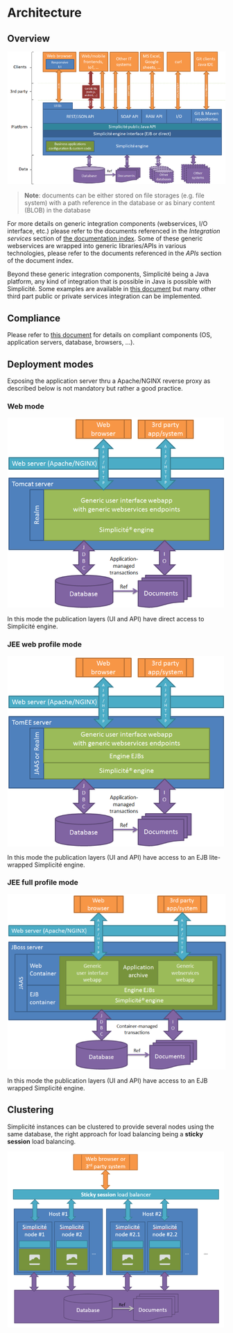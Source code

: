 Architecture
============

Overview
--------

![Platform architecture overview](architecture-overview.png)

> **Note**: documents can be either stored on file storages (e.g. file system) with a path reference in the database or as binary content (BLOB) in the database

For more details on generic integration components (webservices, I/O interface, etc.) please refer to the documents referenced in the _Integration services_ section of [the documentation index](/lesson/docs/versions/index).
Some of these generic webservices are wrapped into generic libraries/APIs in various technologies, please refer to the documents referenced in the _APIs_ section of the document index.

Beyond these generic integration components, Simplicit&eacute; being a Java platform, any kind of integration that is possible in Java is possible with Simplicité.
Some examples are available in [this document](/lesson/docs/core/third-party-apis-examples) but many other third part public or private services integration can be implemented. 

Compliance
----------

Please refer to [this document](/lesson/docs/compliance) for details on compliant components (OS, application servers, database, browsers, ...).

Deployment modes
----------------

Exposing the application server thru a Apache/NGINX reverse proxy as described below is not mandatory but rather a good practice.

<h3 id="deployment-web">Web mode</h3>

![Web mode](architecture-webmode.png)

In this mode the publication layers (UI and API) have direct access to Simplicité engine.

<h3 id="deployment-jee-webprofile">JEE web profile mode</h3>

![JEE web profile mode](architecture-webprofilemode.png)

In this mode the publication layers (UI and API) have access to an EJB lite-wrapped Simplicité engine.

<h3 id="deployment-jee-fullprofile">JEE full profile mode</h3>

![JEE full profile mode](architecture-fullprofilemode.png)

In this mode the publication layers (UI and API) have access to an EJB wrapped Simplicité engine.

Clustering
----------

Simplicit&eacute; instances can be clustered to provide several nodes using the same database, the right approach for load balancing being a **sticky session** load balancing.

![Clustering](architecture-clustering.png)